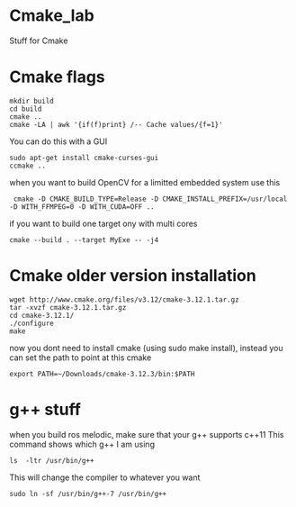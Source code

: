 # Cmake_lab
Stuff for Cmake 

# Cmake flags 
```
mkdir build
cd build
cmake ..
cmake -LA | awk '{if(f)print} /-- Cache values/{f=1}'
```
You can do this with a GUI 

```
sudo apt-get install cmake-curses-gui
ccmake ..
```
when you want to build OpenCV for a limitted embedded system use this 
```
 cmake -D CMAKE_BUILD_TYPE=Release -D CMAKE_INSTALL_PREFIX=/usr/local -D WITH_FFMPEG=0 -D WITH_CUDA=OFF ..
```

if you want to build one target ony with multi cores 
```
cmake --build . --target MyExe -- -j4
```

# Cmake older version installation

```
wget http://www.cmake.org/files/v3.12/cmake-3.12.1.tar.gz 
tar -xvzf cmake-3.12.1.tar.gz 
cd cmake-3.12.1/ 
./configure 
make
```
now you dont need to install cmake (using sudo make install), instead you can set the path to point at this cmake 

```
export PATH=~/Downloads/cmake-3.12.3/bin:$PATH
```


# g++ stuff
when you build ros melodic, make sure that your g++ supports c++11
This command shows which g++ I am using 
```
ls  -ltr /usr/bin/g++
```
This will change the compiler to whatever you want 
```
sudo ln -sf /usr/bin/g++-7 /usr/bin/g++
```
